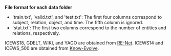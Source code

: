 **File format for each data folder**
* 'train.txt', 'valid.txt', and 'test.txt': The first four columns correspond to subject, relation, object, and time. The fifth column is ignored.
* 'stat.txt': The first two columns correspond to the number of entities and relations, respectively.

ICEWS18, GDELT, WIKI, and YAGO are obtained from [RE-Net](https://github.com/INK-USC/RE-Net/tree/master/data). ICEWS14 and ICEWS_500 are obtained from [Know-Evolve](https://github.com/rstriv/Know-Evolve/tree/master/data).
